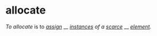 # allocate

_To allocate_ is to [_assign_](https://github.com/gcassel/Modular-Organization-Terminology/blob/master/terms/assign.md) __ [_instances_](https://github.com/gcassel/Modular-Organization-Terminology/blob/master/terms/instance.md) _of a_ [_scarce_](https://github.com/gcassel/Modular-Organization-Terminology/blob/master/terms/scarce.md) __ [_element_](https://github.com/gcassel/Modular-Organization-Terminology/blob/master/terms/element.md)_._

